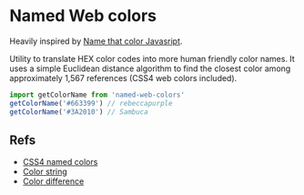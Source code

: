 # Named Web colors

Heavily inspired by [Name that color Javasript](http://chir.ag/projects/ntc/).

Utility to translate HEX color codes into more human friendly color names. It uses a simple Euclidean distance algorithm to find the closest color among approximately 1,567 references (CSS4 web colors included).

```javascript
import getColorName from 'named-web-colors'
getColorName('#663399') // rebeccapurple
getColorName('#3A2010') // Sambuca
```

## Refs
- [CSS4 named colors](https://drafts.csswg.org/css-color/#named-colors)
- [Color string](https://github.com/Qix-/color-string)
- [Color difference](https://en.wikipedia.org/wiki/Color_difference)
